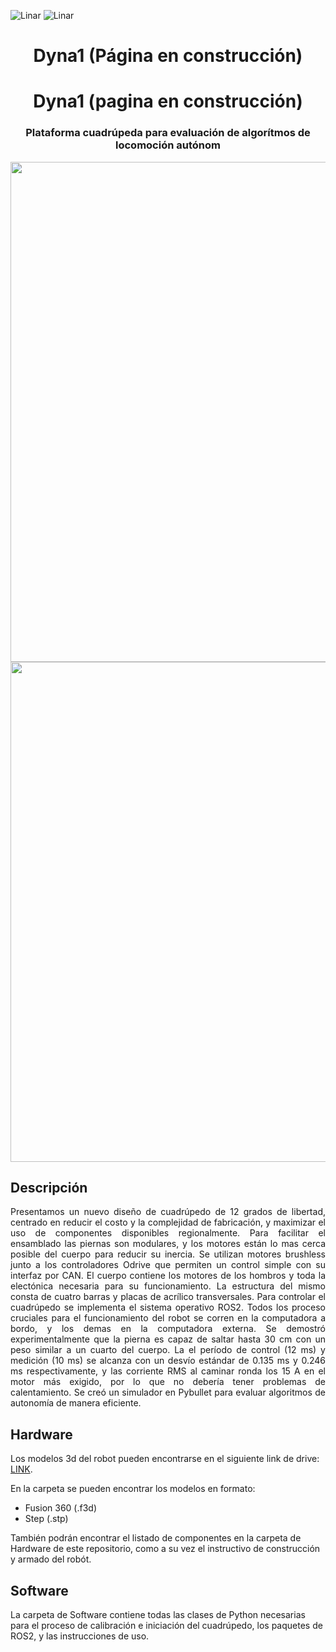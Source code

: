 ![Linar](imagenes/linar-dark.png#gh-dark-mode-only)
![Linar](imagenes/linar-light.png#gh-light-mode-only)


<h1 align="center">Dyna1 (Página en construcción)</h3>

<h1 align="center">Dyna1 (pagina en construcción)</h3>

<h3 align="center">Plataforma cuadrúpeda para evaluación de algorítmos de locomoción autónom</h3>

<p align="center">
  <a href="https://github.com#gh-light-mode-only">
    <img src="imagenes/stand.jpg" width="800">
  </a>
  <a href="https://github.com#gh-dark-mode-only">
    <img src="imagenes/look.jpg" width="800">
  </a>
</p>

## Descripción
<p align="justify"> Presentamos un nuevo diseño de cuadrúpedo de 12 grados de libertad, centrado en reducir el costo y la complejidad de fabricación, y maximizar el uso de componentes disponibles regionalmente. Para facilitar el ensamblado las piernas son modulares, y los motores están lo mas cerca posible del cuerpo para reducir su inercia. Se utilizan motores brushless junto a los controladores Odrive que permiten un control simple con su interfaz por CAN. El cuerpo contiene los motores de los hombros y toda la electónica necesaria para su funcionamiento. La estructura del mismo consta de cuatro barras y placas de acrílico transversales. Para controlar el cuadrúpedo se implementa el sistema operativo ROS2. Todos los proceso cruciales para el funcionamiento del robot se corren en la computadora a bordo, y los demas en la computadora externa. Se demostró experimentalmente que la pierna es capaz de saltar hasta 30 cm con un peso similar a un cuarto del cuerpo. La el período de control (12 ms) y medición (10 ms) se alcanza con un desvío estándar de 0.135 ms y 0.246 ms respectivamente, y las corriente RMS al caminar ronda los 15 A en el motor más exigido, por lo que no debería tener problemas de calentamiento. Se creó un simulador en Pybullet para evaluar algoritmos de autonomía de manera eficiente.  </p>

## Hardware

Los modelos 3d del robot pueden encontrarse en el siguiente link de drive: [LINK](https://drive.google.com/drive/folders/1FCLbqZc1CY9Qmqhhmpl-5FUQIIOlaMu-?usp=sharing).

En la carpeta se pueden encontrar los modelos en formato:
- Fusion 360 (.f3d)
- Step (.stp)

También podrán encontrar el listado de componentes en la carpeta de Hardware de este repositorio, como a su vez el instructivo de construcción y armado del robót.

## Software

La carpeta de Software contiene todas las clases de Python necesarias para el proceso de calibración e iniciación del cuadrúpedo, los paquetes de ROS2, y las instrucciones de uso.
